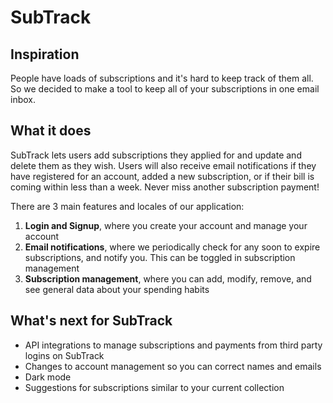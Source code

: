 # SubTrack

## Inspiration
People have loads of subscriptions and it's hard to keep track of them all. So we decided to make a tool to keep all of your subscriptions in one email inbox.

## What it does
SubTrack lets users add subscriptions they applied for and update and delete them as they wish. Users will also receive email notifications if they have registered for an account, added a new subscription, or if their bill is coming within less than a week. Never miss another subscription payment!

There are 3 main features and locales of our application:
1. **Login and Signup**, where you create your account and manage your account
2. **Email notifications**, where we periodically check for any soon to expire subscriptions, and notify you. This can be toggled in subscription management
3. **Subscription management**, where you can add, modify, remove, and see general data about your spending habits

## What's next for SubTrack
- API integrations to manage subscriptions and payments from third party logins on SubTrack
- Changes to account management so you can correct names and emails
- Dark mode
- Suggestions for subscriptions similar to your current collection
